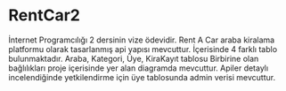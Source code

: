 # RentCar2
İnternet Programcılığı 2 dersinin vize ödevidir. Rent A Car araba kiralama platformu olarak tasarlanmış api yapısı mevcuttur. 
İçerisinde 4 farklı tablo bulunmaktadır. 
 Araba, Kategori, Üye, KiraKayıt tablosu
 Birbirine olan bağlılıkları proje içerisinde yer alan diagramda mevcuttur. 
 Apiler detaylı incelendiğinde yetkilendirme için üye tablosunda admin verisi mevcuttur.
